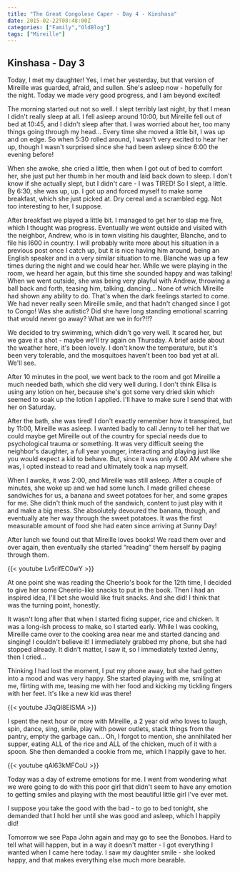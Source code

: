```yaml
---
title: "The Great Congolese Caper - Day 4 - Kinshasa"
date: 2015-02-22T08:48:00Z
categories: ["Family","OldBlog"]
tags: ["Mireille"]
---
```


## Kinshasa - Day 3

Today, I met my daughter! Yes, I met her yesterday, but that version of Mireille was guarded, afraid, and sullen. She's asleep now - hopefully for the night. Today we made very good progress, and I am beyond excited!

The morning started out not so well. I slept terribly last night, by that I mean I didn't really sleep at all. I fell asleep around 10:00, but Mireille fell out of bed at 10:45, and I didn't sleep after that. I was worried about her, too many things going through my head… Every time she moved a little bit, I was up and on edge. So when 5:30 rolled around, I wasn't very excited to hear her up, though I wasn't surprised since she had been asleep since 6:00 the evening before!

When she awoke, she cried a little, then when I got out of bed to comfort her, she just put her thumb in her mouth and laid back down to sleep. I don't know if she actually slept, but I didn't care - I was TIRED! So I slept, a little. By 6:30, she was up, up. I got up and forced myself to make some breakfast, which she just picked at. Dry cereal and a scrambled egg. Not too interesting to her, I suppose.

After breakfast we played a little bit. I managed to get her to slap me five, which I thought was progress. Eventually we went outside and visited with the neighbor, Andrew, who is in town visiting his daughter, Blanche, and to file his I600 in country. I will probably write more about his situation in a previous post once I catch up, but it is nice having him around, being an English speaker and in a very similar situation to me. Blanche was up a few times during the night and we could hear her. While we were playing in the room, we heard her again, but this time she sounded happy and was talking! When we went outside, she was being very playful with Andrew, throwing a ball back and forth, teasing him, talking, dancing… None of which Mireille had shown any ability to do. That's when the dark feelings started to come. We had never really seen Mireille smile, and that hadn't changed since I got to Congo! Was she autistic? Did she have long standing emotional scarring that would never go away? What are we in for?!!?

We decided to try swimming, which didn't go very well. It scared her, but we gave it a shot - maybe we'll try again on Thursday. A brief aside about the weather here, it's been lovely. I don't know the temperature, but it's been very tolerable, and the mosquitoes haven't been too bad yet at all. We'll see.

After 10 minutes in the pool, we went back to the room and got Mireille a much needed bath, which she did very well during. I don't think Elisa is using any lotion on her, because she's got some very dried skin which seemed to soak up the lotion I applied. I'll have to make sure I send that with her on Saturday.

After the bath, she was tired! I don't exactly remember how it transpired, but by 11:00, Mireille was asleep. I wanted badly to call Jenny to tell her that we could maybe get Mireille out of the country for special needs due to psychological trauma or something. It was very difficult seeing the neighbor's daughter, a full year younger, interacting and playing just like you would expect a kid to behave. But, since it was only 4:00 AM where she was, I opted instead to read and ultimately took a nap myself.

When I awoke, it was 2:00, and Mireille was still asleep. After a couple of minutes, she woke up and we had some lunch. I made grilled cheese sandwiches for us, a banana and sweet potatoes for her, and some grapes for me. She didn't think much of the sandwich, content to just play with it and make a big mess. She absolutely devoured the banana, though, and eventually ate her way through the sweet potatoes. It was the first measurable amount of food she had eaten since arriving at Sunny Day!

After lunch we found out that Mireille loves books! We read them over and over again, then eventually she started “reading” them herself by paging through them.

{{< youtube Lv5rifEC0wY >}}

At one point she was reading the Cheerio's book for the 12th time, I decided to give her some Cheerio-like snacks to put in the book. Then I had an inspired idea, I'll bet she would like fruit snacks. And she did! I think that was the turning point, honestly.

It wasn't long after that when I started fixing supper, rice and chicken. It was a long-ish process to make, so I started early. While I was cooking, Mireille came over to the cooking area near me and started dancing and singing! I couldn't believe it! I immediately grabbed my phone, but she had stopped already. It didn't matter, I saw it, so I immediately texted Jenny, then I cried…

Thinking I had lost the moment, I put my phone away, but she had gotten into a mood and was very happy. She started playing with me, smiling at me, flirting with me, teasing me with her food and kicking my tickling fingers with her feet. It's like a new kid was there!

{{< youtube J3qQI8ElSMA >}}

I spent the next hour or more with Mireille, a 2 year old who loves to laugh, spin, dance, sing, smile, play with power outlets, stack things from the pantry, empty the garbage can… Oh, I forgot to mention, she annihilated her supper, eating ALL of the rice and ALL of the chicken, much of it with a spoon. She then demanded a cookie from me, which I happily gave to her.

{{< youtube qAl63kMFCoU >}}

Today was a day of extreme emotions for me. I went from wondering what we were going to do with this poor girl that didn't seem to have any emotion to getting smiles and playing with the most beautiful little girl I've ever met.

I suppose you take the good with the bad - to go to bed tonight, she demanded that I hold her until she was good and asleep, which I happily did!

Tomorrow we see Papa John again and may go to see the Bonobos. Hard to tell what will happen, but in a way it doesn't matter - I got everything I wanted when I came here today. I saw my daughter smile - she looked happy, and that makes everything else much more bearable.
